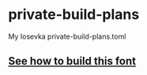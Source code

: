 # private-build-plans
My Iosevka private-build-plans.toml

## [See how to build this font](https://github.com/be5invis/Iosevka#customized-build)
